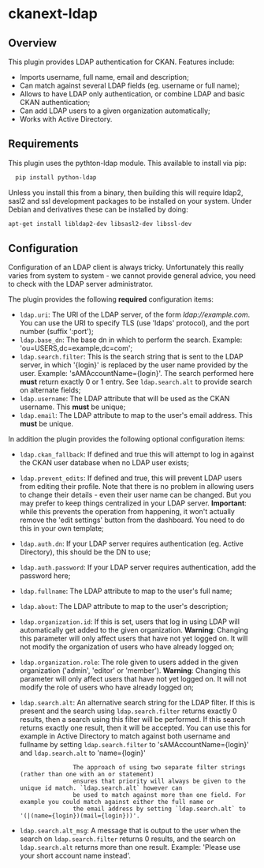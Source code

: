 ckanext-ldap
============

Overview
--------

This plugin provides LDAP authentication for CKAN. Features include:

- Imports username, full name, email and description;
- Can match against several LDAP fields (eg. username or full name);
- Allows to have LDAP only authentication, or combine LDAP and basic CKAN authentication;
- Can add LDAP users to a given organization automatically;
- Works with Active Directory.

Requirements
------------

This plugin uses the pythton-ldap module. This available to install via pip:

```sh
  pip install python-ldap
```

Unless you install this from a binary, then building this will require ldap2, sasl2 and ssl development packages to
be installed on your system. Under Debian and derivatives these can be installed by doing:

```sh
apt-get install libldap2-dev libsasl2-dev libssl-dev
```

Configuration
-------------

Configuration of an LDAP client is always tricky. Unfortunately this really varies from system to system - we cannot 
provide general advice, you need to check with the LDAP server administrator.

The plugin provides the following **required** configuration items:

- `ldap.uri`: The URI of the LDAP server, of the form _ldap://example.com_. You can use the URI to specify TLS 
              (use 'ldaps' protocol), and the port number (suffix ':port');
- `ldap.base_dn`: The base dn in which to perform the search. Example: 'ou=USERS,dc=example,dc=com';
- `ldap.search.filter`: This is the search string that is sent to the LDAP server, in which '{login}' is replaced by the
                 user name provided by the user. Example: 'sAMAccountName={login}'. The search performed here **must** 
                 return exactly 0 or 1 entry. See `ldap.search.alt` to provide search on alternate fields;
- `ldap.username`: The LDAP attribute that will be used as the CKAN username. This **must** be unique;
- `ldap.email`: The LDAP attribute to map to the user's email address. This **must** be unique.

In addition the plugin provides the following optional configuration items:

- `ldap.ckan_fallback`: If defined and true this will attempt to log in against the CKAN user database when no LDAP user 
                        exists;
- `ldap.prevent_edits`: If defined and true, this will prevent LDAP users from editing their profile. Note that there
                        is no problem in allowing users to change their details - even their user name can be changed.
                        But you may prefer to keep things centralized in your LDAP server. **Important**: while this
                        prevents the operation from happening, it won't actually remove the 'edit settings' button
                        from the dashboard. You need to do this in your own template;
- `ldap.auth.dn`: If your LDAP server requires authentication (eg. Active Directory), this should be the DN to use;
- `ldap.auth.password`: If your LDAP server requires authentication, add the password here;
- `ldap.fullname`: The LDAP attribute to map to the user's full name;
- `ldap.about`: The LDAP attribute to map to the user's description;
- `ldap.organization.id`: If this is set, users that log in using LDAP will automatically get added to the given
                          organization. **Warning**: Changing this parameter will only affect users that have not yet
                          logged on. It will not modify the organization of users who have already logged on;
- `ldap.organization.role`: The role given to users added in the given organization ('admin', 'editor' or 'member').
                            **Warning**: Changing this parameter will only affect users that have not yet logged on.
                            It will not modify the role of users who have already logged on;
- `ldap.search.alt`: An alternative search string for the LDAP filter. If this is present and the search using
                     `ldap.search.filter` returns exactly 0 results, then a search using this filter will be performed.
                     If this search returns exactly one result, then it will be accepted. You can use this for example
                     in Active Directory to match against both username and fullname by setting `ldap.search.filter` to 
                     'sAMAccountName={login}' and `ldap.search.alt` to 'name={login}'
                     
                     The approach of using two separate filter strings (rather than one with an or statement) 
                     ensures that priority will always be given to the unique id match. `ldap.search.alt` however can 
                     be used to match against more than one field. For example you could match against either the full name or
                     the email address by setting `ldap.search.alt` to '(|(name={login})(mail={login}))'.
- `ldap.search.alt_msg`: A message that is output to the user when the search on `ldap.search.filter` returns 0 results,
                         and the search on `ldap.search.alt` returns more than one result. Example: 'Please use your short
                         account name instead'.